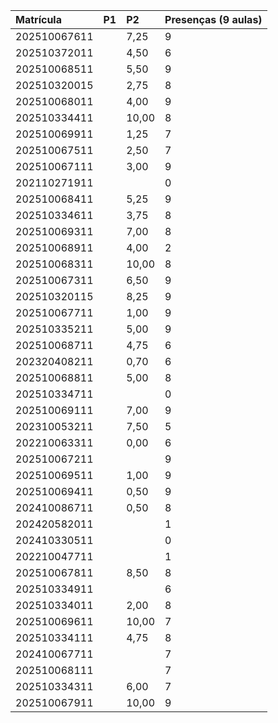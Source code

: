 | Matrícula | P1 | P2 | Presenças (9 aulas) |
| :--- | :--- | :--- | :--- |
| 202510067611 | | 7,25 | 9 |
| 202510372011 | | 4,50 | 6 |
| 202510068511 | | 5,50 | 9 |
| 202510320015 | | 2,75 | 8 |
| 202510068011 | | 4,00 | 9 |
| 202510334411 | | 10,00 | 8 |
| 202510069911 | | 1,25 | 7 |
| 202510067511 | | 2,50 | 7 |
| 202510067111 | | 3,00 | 9 |
| 202110271911 | | | 0 |
| 202510068411 | | 5,25 | 9 |
| 202510334611 | | 3,75 | 8 |
| 202510069311 | | 7,00 | 8 |
| 202510068911 | | 4,00 | 2 |
| 202510068311 | | 10,00 | 8 |
| 202510067311 | | 6,50 | 9 |
| 202510320115 | | 8,25 | 9 |
| 202510067711 | | 1,00 | 9 |
| 202510335211 | | 5,00 | 9 |
| 202510068711 | | 4,75 | 6 |
| 202320408211 | | 0,70 | 6 |
| 202510068811 | | 5,00 | 8 |
| 202510334711 | | | 0 |
| 202510069111 | | 7,00 | 9 |
| 202310053211 | | 7,50 | 5 |
| 202210063311 | | 0,00 | 6 |
| 202510067211 | | | 9 |
| 202510069511 | | 1,00 | 9 |
| 202510069411 | | 0,50 | 9 |
| 202410086711 | | 0,50 | 8 |
| 202420582011 | | | 1 |
| 202410330511 | | | 0 |
| 202210047711 | | | 1 |
| 202510067811 | | 8,50 | 8 |
| 202510334911 | | | 6 |
| 202510334011 | | 2,00 | 8 |
| 202510069611 | | 10,00 | 7 |
| 202510334111 | | 4,75 | 8 |
| 202410067711 | | | 7 |
| 202510068111 | | | 7 |
| 202510334311 | | 6,00 | 7 |
| 202510067911 | | 10,00 | 9 |
